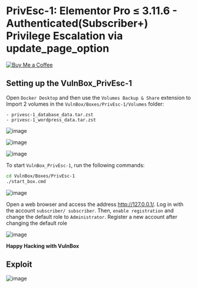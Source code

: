 # PrivEsc-1: Elementor Pro ≤ 3.11.6 - Authenticated(Subscriber+) Privilege Escalation via update_page_option
[![Buy Me a Coffee](https://www.buymeacoffee.com/assets/img/custom_images/orange_img.png)](https://www.buymeacoffee.com/truocphan)

## Setting up the VulnBox_PrivEsc-1
Open `Docker Desktop` and then use the `Volumes Backup & Share` extension to Import 2 volumes in the `VulnBox/Boxes/PrivEsc-1/Volumes` folder:
```
- privesc-1_database_data.tar.zst
- privesc-1_wordpress_data.tar.zst
```

![image](https://user-images.githubusercontent.com/57470560/234558376-570881a1-17d4-4c87-8281-c40d8e1b04f5.png)

![image](https://user-images.githubusercontent.com/57470560/234558595-cb513a99-ec77-4766-8df4-9eb90d61b54a.png)

![image](https://user-images.githubusercontent.com/57470560/234558664-2e91b14f-5012-4b64-8665-ddc053bd597f.png)

To start `VulnBox_PrivEsc-1`, run the following commands:
```bash
cd VulnBox/Boxes/PrivEsc-1
./start_box.cmd
```
![image](https://user-images.githubusercontent.com/57470560/234558988-29e27076-9ae8-41f1-a148-4861701a0104.png)

Open a web browser and access the address http://127.0.0.1/. Log in with the account `subscriber/ subscriber`. Then, `enable registration` and change the default role to `Administrator`. Register a new account after changing the default role

![image](https://user-images.githubusercontent.com/57470560/234559216-2adebd64-e83c-4763-a2e8-c887e9b51e9e.png)

**Happy Hacking with VulnBox**

## Exploit
![image](https://user-images.githubusercontent.com/57470560/234559332-755fea09-c90d-49f6-ac69-50f5448a783c.png)
